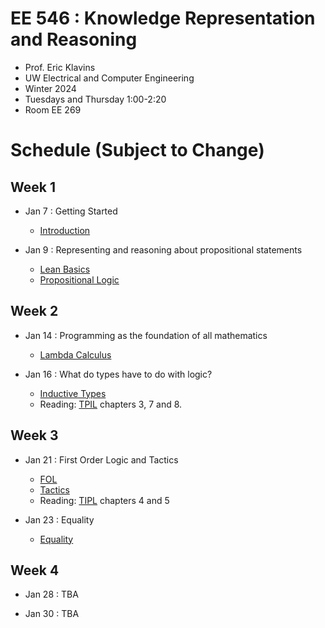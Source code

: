 # EE 546 : Knowledge Representation and Reasoning

- Prof. Eric Klavins
- UW Electrical and Computer Engineering
- Winter 2024
- Tuesdays and Thursday 1:00-2:20
- Room EE 269

# Schedule (Subject to Change)

## Week 1

- Jan 7 : Getting Started
  - [Introduction](./EE546_W25/Intro.md)

- Jan 9 : Representing and reasoning about propositional statements
  - [Lean Basics](./EE546_W25/Intro.md)
  - [Propositional Logic](./EE546_W25/Lectures/PropositionalLogic.lean)

## Week 2

- Jan 14 : Programming as the foundation of all mathematics
  - [Lambda Calculus](./EE546_W25/Lectures/LambdaCalculus.lean)

- Jan 16 : What do types have to do with logic?
  - [Inductive Types](./EE546_W25/Lectures/InductiveTypes.lean)
  - Reading: [TPIL](https://lean-lang.org/theorem_proving_in_lean4/title_page.html) chapters 3, 7 and 8. 

## Week 3

- Jan 21 : First Order Logic and Tactics
  - [FOL](./EE546_W25/Lectures/FOL.lean)
  - [Tactics](./EE546_W25/Lectures/Tactics.lean)
  - Reading: [TIPL](https://lean-lang.org/theorem_proving_in_lean4/title_page.html) chapters 4 and 5

- Jan 23 : Equality 
  - [Equality](./EE546_W25/Lectures/Equality.lean)

## Week 4

- Jan 28 : TBA

- Jan 30 : TBA


